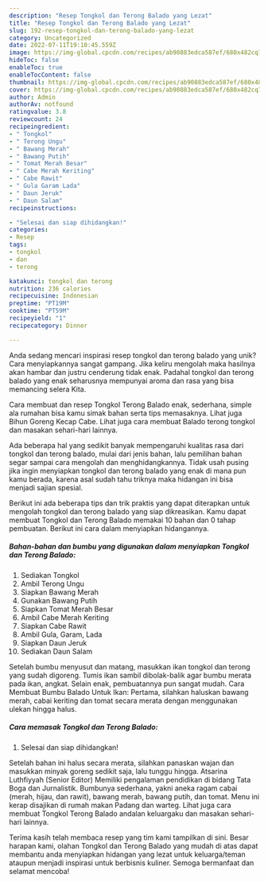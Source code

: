 ```yaml
---
description: "Resep Tongkol dan Terong Balado yang Lezat"
title: "Resep Tongkol dan Terong Balado yang Lezat"
slug: 192-resep-tongkol-dan-terong-balado-yang-lezat
category: Uncategorized
date: 2022-07-11T19:10:45.559Z
image: https://img-global.cpcdn.com/recipes/ab90883edca587ef/680x482cq70/tongkol-dan-terong-balado-foto-resep-utama.jpg
hideToc: false
enableToc: true
enableTocContent: false
thumbnail: https://img-global.cpcdn.com/recipes/ab90883edca587ef/680x482cq70/tongkol-dan-terong-balado-foto-resep-utama.jpg
cover: https://img-global.cpcdn.com/recipes/ab90883edca587ef/680x482cq70/tongkol-dan-terong-balado-foto-resep-utama.jpg
author: Admin
authorAv: notfound
ratingvalue: 3.8
reviewcount: 24
recipeingredient:
- " Tongkol"
- " Terong Ungu"
- " Bawang Merah"
- " Bawang Putih"
- " Tomat Merah Besar"
- " Cabe Merah Keriting"
- " Cabe Rawit"
- " Gula Garam Lada"
- " Daun Jeruk"
- " Daun Salam"
recipeinstructions:

- "Selesai dan siap dihidangkan!"
categories:
- Resep
tags:
- tongkol
- dan
- terong

katakunci: tongkol dan terong 
nutrition: 236 calories
recipecuisine: Indonesian
preptime: "PT19M"
cooktime: "PT59M"
recipeyield: "1"
recipecategory: Dinner

---
```





Anda sedang mencari inspirasi resep tongkol dan terong balado yang unik? Cara menyiapkannya sangat gampang. Jika keliru mengolah maka hasilnya akan hambar dan justru cenderung tidak enak. Padahal tongkol dan terong balado yang enak seharusnya mempunyai aroma dan rasa yang bisa memancing selera Kita.





Cara membuat dan resep Tongkol Terong Balado enak, sederhana, simple ala rumahan bisa kamu simak bahan serta tips memasaknya. Lihat juga Bihun Goreng Kecap Cabe. Lihat juga cara membuat Balado terong tongkol dan masakan sehari-hari lainnya.

Ada beberapa hal yang sedikit banyak mempengaruhi kualitas rasa dari tongkol dan terong balado, mulai dari jenis bahan, lalu pemilihan bahan segar sampai cara mengolah dan menghidangkannya. Tidak usah pusing jika ingin menyiapkan tongkol dan terong balado yang enak di mana pun kamu berada, karena asal sudah tahu triknya maka hidangan ini bisa menjadi sajian spesial.






Berikut ini ada beberapa tips dan trik praktis yang dapat diterapkan untuk mengolah tongkol dan terong balado yang siap dikreasikan. Kamu dapat membuat Tongkol dan Terong Balado memakai 10 bahan dan 0 tahap pembuatan. Berikut ini cara dalam menyiapkan hidangannya.

<!--inarticleads1-->

##### Bahan-bahan dan bumbu yang digunakan dalam menyiapkan Tongkol dan Terong Balado:

1. Sediakan  Tongkol
1. Ambil  Terong Ungu
1. Siapkan  Bawang Merah
1. Gunakan  Bawang Putih
1. Siapkan  Tomat Merah Besar
1. Ambil  Cabe Merah Keriting
1. Siapkan  Cabe Rawit
1. Ambil  Gula, Garam, Lada
1. Siapkan  Daun Jeruk
1. Sediakan  Daun Salam


Setelah bumbu menyusut dan matang, masukkan ikan tongkol dan terong yang sudah digoreng. Tumis ikan sambil dibolak-balik agar bumbu merata pada ikan, angkat. Selain enak, pembuatannya pun sangat mudah. Cara Membuat Bumbu Balado Untuk Ikan: Pertama, silahkan haluskan bawang merah, cabai keriting dan tomat secara merata dengan menggunakan ulekan hingga halus. 

<!--inarticleads2-->

##### Cara memasak Tongkol dan Terong Balado:


1. Selesai dan siap dihidangkan!

Setelah bahan ini halus secara merata, silahkan panaskan wajan dan masukkan minyak goreng sedikit saja, lalu tunggu hingga. Atsarina Luthfiyyah (Senior Editor) Memiliki pengalaman pendidikan di bidang Tata Boga dan Jurnalistik. Bumbunya sederhana, yakni aneka ragam cabai (merah, hijau, dan rawit), bawang merah, bawang putih, dan tomat. Menu ini kerap disajikan di rumah makan Padang dan warteg. Lihat juga cara membuat Tongkol Terong Balado andalan keluargaku dan masakan sehari-hari lainnya. 

Terima kasih telah membaca resep yang tim kami tampilkan di sini. Besar harapan kami, olahan Tongkol dan Terong Balado yang mudah di atas dapat membantu anda menyiapkan hidangan yang lezat untuk keluarga/teman ataupun menjadi inspirasi untuk berbisnis kuliner. Semoga bermanfaat dan selamat mencoba!
